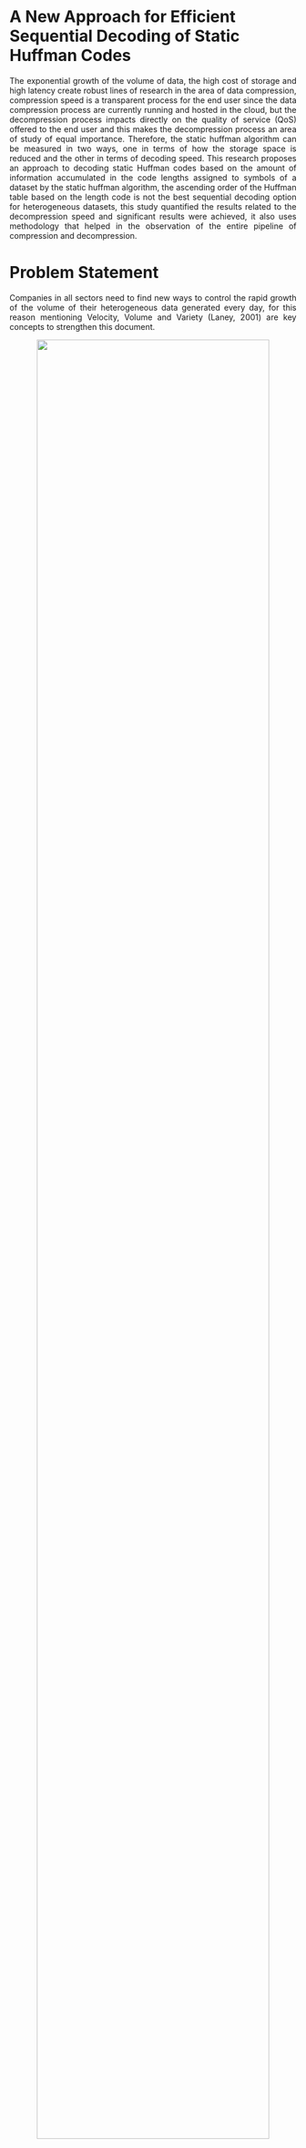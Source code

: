 # A New Approach for Efficient Sequential Decoding of Static Huffman Codes

<p align="justify">   
The exponential growth of the volume of data, the high cost of storage and high latency create robust lines of research in the area of data compression, compression speed is a transparent process for the end user since the data compression process are currently running and hosted in the cloud, but the decompression process impacts directly on the quality of service (QoS) offered to the end user and this makes the decompression process an area of study of equal importance. Therefore, the static huffman algorithm can be measured in two ways, one in terms of how the storage space is reduced and the other in terms of decoding speed. This research proposes an approach to decoding static Huffman codes based on the amount of information accumulated in the code lengths assigned to symbols of a dataset by the static huffman algorithm, the ascending order of the Huffman table based on the length code is not the best sequential decoding option for heterogeneous datasets, this study quantified the results related to the decompression speed and significant results were achieved, it also uses methodology that helped in the observation of the entire pipeline of compression and decompression.
</p>

# Problem Statement

<p align="justify">  
Companies in all sectors need to find new ways to control the rapid growth of the volume of their heterogeneous data generated every day, for this reason mentioning Velocity, Volume and Variety (Laney, 2001) are key concepts to strengthen this document.
</p>

<p align="center">
  <img width="90%" src="https://github.com/Wittline/Huffman-decoding/blob/master/docs/images/3vs.png" />
</p>

## Velocity
<p align="justify"> 
data must be stored, extracted, transmitted and converted into information quickly before it loses its value. Studies on compression and decompression algorithms could directly impact the speed of how this data is transmitted in real time and could also improve latency in distributed systems.
</p>

## Volume
<p align="justify"> 
Currently, the main providers of cloud services such as Amazon Web Services (AWS), Microsoft Azure, Google Cloud and IBM OpenWhisk (Expósito and Zeiner, 2018), are responsible for storing all types of files in their Data Centers, generating an immense amount of daily information (which in some cases reaches petabytes), which has a high cost associated with the storage and maintenance of data.
</p>

## Variety
<p align="justify"> 
The data is highly heterogeneous, this implies that it can be generated by spacecraft, radio telescopes, telescopes, medical images, social networks, sensors, banking transactions, flight data, smartphones, cameras, GPS and DNA sequences, among others. It can be structured and unstructured data, but in the end it is stored on a server as a string of bits, therefore, focusing on designing, observing and improving a scheme in the decoding of static huffman codes process that is optimal and supports any type of data is essential.
</p>


# Proposed methodology

<p align="center">
  <img width="90%" src="https://github.com/Wittline/Huffman-decoding/blob/master/docs/images/meto.png" />
</p>


<p align="justify"> 
As this research is based on the study of the decoding of static Huffman codes and measuring its performance in a sequential environment, it is necessary to get directly involved with the coding using the Huffman algorithm, for this reason, it is necessary to generate the huffman codes using different datasets. Huffman is not dedicated to compress text only, because Huffman always expects a sensitive and transformed dataset for reach a good rate compression, in a business environment the compression pipeline use contextual tranformations in previous stages before applying a statistical compression, these transformations aim to lower the entropy of the entire dataset and make it sensitive to reach best rate compressions. The proposed methodology turns out to be adequate to choose the best decoding algortihm, the phases were explained above.
</p>

## Contextual transformations
<p align="justify"> 
Modern compression tools and techniques are not based solely on the use of a compression algorithm, actually the use of this is part of the final stage of an entire compression pipeline, but before reaching the last one, there is a stage called contextual transformations that are responsible for reorganizing the symbols of the data set so that they are more sensitive to statistical compression methods such as Huffman, in other words they are artificial generators of redundancy, two of the main algorithms that will be explained in this research are the BWT and the MTF.
</p>

<p align="center">
  <img src="https://github.com/Wittline/Huffman-decoding/blob/master/docs/images/ct.png" />
</p>

<p align="justify"> 
It should be noted that the Huffman algorithm is widely used in many known compression tools or codecs, the image below shows the compression pipelines of some of these tools and we can see that the huffman coding is very common in much of them
</p>

<p align="center">
  <img src="https://github.com/Wittline/Huffman-decoding/blob/master/docs/images/codecs.png" />
</p>

<p align="justify">
On the other hand, it is relevant to mention that Hadoop is one of the most famous tools to control and manage large amounts of data and is composed of the most robust codecs for compressing its formats, The blocks in bzip2 can be independently decompressed, bzip2 files can be decompressed in parallel, making it a good format for use in big data solutions with distribuited computing frameworks like Hadoop, Apache Spark, and Hive
</p>

<p align="center">
  <img width="90%" src="https://github.com/Wittline/Huffman-decoding/blob/master/docs/images/hadoop_codecs.png" />
</p>

## Static Huffman coding

<p align="justify">
One of the algorithms most used by different current data compression tools and which is part of the final stage of the entire compression pipeline is the Huffman algorithm, due to its nature of optimizing the construction of variable length codes, or In other words, the average length of the generated codes is very close to the minimum expected according to entropy formula, this algorithm was created by David Huffman in 1952 and since its creation to the present it has been a topic of relevant and very important research in the area of data compression, the algorithm achieves its best performance when the probabilities of the symbols are negative powers of 2, the steps taken by the algorithm to generate variable length codes are described below , we will use the next dataset.
</p>

<p align="center">
  <strong>
ABCDBEFBAABCDBEABCDBEFBA
    </strong>
</p>

<p align="justify"> 
The frequency of occurrence of each symbol is calculated and ordered in a leaf node type data structure, which later will form part of a binary tree.
</p>

<p align="center">
  <img width="90%" src="https://github.com/Wittline/Huffman-decoding/blob/master/docs/images/hf1.png" />
</p>

<p align="justify"> 
The two leaf nodes with the smallest probabilities are taken and a parent node is created that has the sum of the probabilities of each selected leaf node
</p>

<p align="center">
  <img width="90%" src="https://github.com/Wittline/Huffman-decoding/blob/master/docs/images/hf2.png" />
</p>

<p align="justify"> 
The same process is followed always taking into account the following smallest probabilities of leaf nodes, parent nodes or leaf nodes and parents.
</p>

<p align="center">
  <img width="90%" src="https://github.com/Wittline/Huffman-decoding/blob/master/docs/images/hf3.png" />
</p>

<p align="justify"> 
The end result is a binary tree where the leaves of the tree have the original probability of each symbol, the code for each symbol is generated by traversing the tree from the root node to each leaf.
</p>

<p align="center">
  <img width="90%" src="https://github.com/Wittline/Huffman-decoding/blob/master/docs/images/hf4.png" />
</p>

<p align="justify"> 
Taking into account that there are 6 different symbols contained in the original data set, the best way to represent each symbol is with 3 bits, since 6 is in 2^3, therefore, the original data set has 72 bits , the Huffman algorithm achieves a compressed string with a length of 59 bits
</p>

<p align="center">
  <img src="https://github.com/Wittline/Huffman-decoding/blob/master/docs/images/thf.png" />
</p>


## Huffman decoding

<p align="justify"> 
The Huffman code decoding process seems to be somewhat trivial, but it is not, until today studies with different points of view and approaches continue to be thrown to try to improve response times in the decoding process, due to that the decompression time of the data directly impacts the user experience and the compression time will always be transparent for the user, the importance is very clear. The classical sequential decoding techniques are also used internally in the techniques based on parallelism or techniques that make better use of hardware resources, therefore, an advance in sequential decoding also involves an advance in the parallel decoding of Huffman codes, below , the basic sequential decompression techniques that are commonly used in the modern data compression and decompression pipeline will be explained
</p>

### Standard Decoding of Variable Length Codes

<p align="justify">
This technique is based on the use of a Lookup-Table to find the pattern that matches some code in the Huffman table, the technique manages to decode the pattern of compressed bits, but it is slow, and the number of attempts for each symbol is expressed by the first equation, where F means attempts per symbol or number of failures, which means that the algorithm fails to decode each symbol L - 1 times, where L represents the length of the code for the symbol, the global number of failures for decoding all the symbols in the original data set is expressed by the second equation, where Fr is the frequency of each different symbol
</p>

<p align="center">
  <img src="https://github.com/Wittline/Huffman-decoding/blob/master/docs/images/1d.PNG" />
</p>

<p align="justify">
For the previous data set, decoding the 24 symbols of the compressed bitstream pattern has a cost of 35 attempts, although the symbols involved in the second equation are the different symbols that appear in the Huffman table, in this case they are 6 different symbols, the objective of measuring the failure is to find a relationship that leads us to reduce it to try to improve the overall response time of the algorithm.
</p>

<p align="center">
  <strong>
    ABCDBEFBA.....
   </strong>
</p>

<p align="center">
  <strong>
    1000110010000111110010
   </strong>
</p>

<p align="center">
  <strong>
    10(A)00(B)110(C)010(D)00(B)011(E)111(F)00(B)10(A)</br>              
   </strong>
</p>

```python
  class lookup_decoding:

    def __init__(self, cf, ht):
        self.cf = cf
        self.ht = ht

    def decode(self):
        o_file = []
        c_size = len(self.cf)        
        buffer = []

        for i in range(0, c_size):            
            buffer.append(self.cf[i])
            possible_code = ''.join(buffer)
            if possible_code in self.ht.keys():
                o_file.append(self.ht[possible_code])
                buffer.clear()                
                
        return o_file
```



### Decoding based on Code Length
<p align="justify">
Another approach to sequential decoding is to take into account the lengths of the code as a fixed general reference pattern that helps us reduce the number of attempts, the huffman table was modified with the lengths of each code and is shown below
</p>

<p align="center">
  <img src="https://github.com/Wittline/Huffman-decoding/blob/master/docs/images/thflc.png" />
</p>

<p align="justify">
The central idea of this approach is to make cuts on the compressed bit string of size m, where m is an element that belongs to the set Lm, and Lm is the set of all the lengths found, for the previous case the set Lm is { 2, 3}, and its cardinality is 2, we will call the cardinality | Lm |, therefore, in the worst case, decoding each symbol involves trying | Lm | - 1 times, in order to achieve the best performance of this technique, the code lengths must be ordered from smallest to largest, because shorter length codes have a higher probability of occurrence, ascending order will definitely reduce the number of attempts response time in decompression.
</p>

<p align="center">
  <strong>
    ABCDBEFBA.....
   </strong>
</p>

<p align="center">
  <strong>
    1000110010000111110010
   </strong>
</p>

<p align="center">
  <strong>
    10(A)00(B)110(C)010(D)00(B)011(E)111(F)00(B)10(A)</br>              
   </strong>
</p>

```python
class length_code_decoding:

    def __init__(self, cf, ht, lc):
        self.cf = cf
        self.ht = ht
        self.lc = lc

    def decode(self):
        o_file = []
        c_size = len(self.cf)     

        index = 0
        while index < c_size:
            for sz in self.lc:
                possible_code = self.cf[index: index + sz]
                if possible_code in self.ht.keys():
                    o_file.append(int(self.ht[possible_code])) 
                    index = index + sz
                    break
                
        return o_file
```

### Decoding based on Huffman Tree Reconstruction
<p align="justify">
This decompression technique is not recommended, because the tree traversal is bit by bit, the number of instructions that are executed end up giving the same results of the first approach, in addition to this, the construction of the tree from the table Huffman creates another unnecessary cost by affecting decompression times.
</p>

### Decoding with Markov Chains

<p align="justify">
The different lengths of the generated codes can be seen as a sequence of events that follow a stochastic process, there are always different lengths of codes, which can represent the states, each length is associated with a probability, and there is memory loss, the reading a future code length only depends on the previous reading. Due to these very clear properties, decompression based on a Markov chain does not sound out of place, and it is a lossless decompression approach, however, using a Markov chain demands storage to store the transitions matrix  and this puts the compression rate achieved at risk.
</p>

```python

class MarkovChain(object):

    def __init__(self, transition_matrix, states):
        self.transition_matrix = np.atleast_2d(transition_matrix)
        self.states = states
        self.index_dict = {self.states[index]: index for index in 
                           range(len(self.states))}
                           
        self.state_dict = {index: self.states[index] for index in
                           range(len(self.states))}

    def fix_p(self, p):
        if p.sum() != 1.0:
            p = p*(1./p.sum())
        return p                           
 
    def next_state(self, current_state):
        return np.random.choice(
         self.states, 
         p=self.fix_p(self.transition_matrix[self.index_dict[current_state], :])
        )

 
    def generate_states(self, current_state, no=10):       
        future_states = []
        for i in range(no):
            next_state = self.next_state(current_state)
            future_states.append(next_state)
            current_state = next_state
        return future_states  
  
class MKC_decoding:

    def __init__(self, cf, ht, lc, mtx):
        self.cf = cf
        self.ht = ht
        self.lc = lc
        self.mtx = mtx

    def decode(self):
        o_file = []
        f_list = []
        s_list = []
        c_size = len(self.cf)

        predict_length = MarkovChain(transition_matrix=self.mtx , states=self.lc)

        next_state_length = 0
        for sz in self.lc:
            possible_code = self.cf[0: sz]
            if possible_code in self.ht.keys():
                o_file.append(self.ht[possible_code])
                next_state_length= sz                
                break

        index = next_state_length
        while index < c_size:
                next_state_length = predict_length.next_state(current_state=next_state_length)
                possible_code = self.cf[index: index + next_state_length]
                if possible_code in self.ht.keys():
                        o_file.append(self.ht[possible_code])
                        index += next_state_length               
        
        return o_file
```

# Results

## Choosed datasets

<p align="justify">
Based on the proposed methodology, we will use the following datasets to be able to see the behavior in compression and then in decompression of each dataset.
</p>

<p align="center">
  <img src="https://github.com/Wittline/Huffman-decoding/blob/master/docs/images/datasets.png" />
</p>

## Visualization of the symbols distribution

<p align="justify">
The Graphs with the distribution of symbols of each file are shown below. In most cases and because the content of some files is in natural language, Benford's law can be observed, there is a large amount of information accumulated in bytes that begin with the number 1, it can also be observed that there is a large amount of information accumulated in three-digit bytes, for .fasta files it can be observed the presence of a very short alphabet and special symbols that are related to the structure file standard, the last table in this section shows a numerical summary of the entropy analysis of each file, the necessary bytes and gain columns are related to the following formulas consecutively
</p>

<p align="center">
  <img src="https://github.com/Wittline/Huffman-decoding/blob/master/docs/images/2d.png" />
</p>

<p align="center">
  <img src="https://github.com/Wittline/Huffman-decoding/blob/master/docs/images/distributions1.png" />
</p>

<p align="center">
  <img src="https://github.com/Wittline/Huffman-decoding/blob/master/docs/images/distributions2.png" />
</p>

<p align="center">
  <img src="https://github.com/Wittline/Huffman-decoding/blob/master/docs/images/tgain.png" />
</p>


## Contextual transformations
<p align="justify">
In this phase, what is intended is to transform the symbols of the data sets to a new set of symbols with lower entropy, the decline of this gives us a signal of the gain in storage and possibly a lower compression rate, consequently a process faster decompression, as already mentioned above we will first use the BWT algorithm and its output will be the input of the MTF algorithm, the final output of the last one mentioned will be used to measure the entropy in each file and in this way demonstrate the benefit of a transformation contextual, the table shows the new entropies for each data set, it can be observed that the entropy value slightly decreases and the gain value rises, there is an additional column called "BWT (Window Size)" this column indicates the size of the piece in bytes that the BWT algorithm handled, the Graph shows the new gain in orange and in almost all cases using BWT favors compression,  At the last graph we can now select the files that BWT and MTF will use and those that will not.
</p>

<p align="center">
  <img src="https://github.com/Wittline/Huffman-decoding/blob/master/docs/images/tgain2.png" />
</p>

<p align="center">
  <img src="https://github.com/Wittline/Huffman-decoding/blob/master/docs/images/gain.png" />
</p>


<p align="justify">
The files that will use the BWT and MTF in the compression pipeline are book1-en, book2-es, tweets_en, tweets_es, Homo sapiens chromosome Y and Information in the holographic universe, because they are the ones that present a significant gain.
</p>

## Data compression with static Huffman
<p align="justify">
Once the decision of which datasets will go through a contextual transformation has been made, the statistical compression is carried out with the static Huffman algorithm, the table shows the compression factors achieved, a high compression rate is better, you can also Note that the compression percentage achieved is close to the gain calculation of the previous tables, this section concentrates more on the observation of the generated Huffman code lengths, therefore we also show the result of these lengths with the amount of Huffman codes. that length and the amount of bytes that the length has accumulated, it will not be necessary to show the code generated by each symbol and its associated frequency, we are assuming that Huffman optimized the variable code length as much as possible based on the entropy calculation of the data set.
</p>

<p align="center">
  <img src="https://github.com/Wittline/Huffman-decoding/blob/master/docs/images/rates.png" />
</p>

<p align="center">
  <img src="https://github.com/Wittline/Huffman-decoding/blob/master/docs/images/booken_book_es.png" />
</p>
<p align="center">
Summary tables of generated code lengths for the book1-en.txt and book2-es.txt data sets from left to right
</p>

<p align="center">
  <img src="https://github.com/Wittline/Huffman-decoding/blob/master/docs/images/corto_short.png" />
</p>
<p align="center">
Summary tables of generated code lengths for the texto-corto.txt and short-text.txt data sets from left to right
</p>

<p align="center">
  <img src="https://github.com/Wittline/Huffman-decoding/blob/master/docs/images/x_y.png" />
</p>
<p align="center">
Summary tables of generated code lengths for the Homo sapiens chromosome X.fasta and Homo sapiens chromosome Y.fasta data sets from left to right
</p>

<p align="center">
  <img src="https://github.com/Wittline/Huffman-decoding/blob/master/docs/images/sars_holo.png" />
</p>
<p align="center">
Summary tables of generated code lengths for the SARS-CoV-2.fasta e Información and el universo holográfico.txt data sets from left to right
</p>

<p align="center">
  <img src="https://github.com/Wittline/Huffman-decoding/blob/master/docs/images/tweetsen_tweetses.png" />
</p>
<p align="center">
Summary tables of generated code lengths for the tweets_en.json and tweets_es.json data sets from left to right
</p>

<p align="justify">
It can be seen in the previous tables that the code lengths are sorted in ascending order, this in order to improve the decoding process using chunks of the compressed chain of the shortest possible length and speed up response times due to the fact that the symbols encoded with a shorter code length are more likely to occur.
</p>

## Visualization of the code lengths distribution by symbols
<p align="justify">
Below, the distribution of the code lengths per symbol for each dataset is shown, there are common features that are independent of the probability distribution of the symbols, we can see that for datasets that have information in natural language, most of the information is concentrated in symbols or bytes of length 3, another relevant feature that is common in uniform and non-uniform distributions is the presence of Benford's law, there are more symbols that begin with the number 1, the objective of this phase is to visualize that Symbol groups contain more information and what length of code is associated with them.
</p>

<p align="center">
  <img src="https://github.com/Wittline/Huffman-decoding/blob/master/docs/images/gl_booken_book_es.png" />
</p>
<p align="center">
Distribution of code lengths by symbols for the book1-en.txt and book2-en.txt datasets
</p>

<p align="center">
  <img src="https://github.com/Wittline/Huffman-decoding/blob/master/docs/images/gl_tweeten_tweetes.png" />
</p>
<p align="center">
Distribution of code lengths by symbols for the tweets_en.json and tweets_es.json datasets
</p>

<p align="center">
  <img src="https://github.com/Wittline/Huffman-decoding/blob/master/docs/images/gl_x_y.png" />
</p>
<p align="center">
Distribution of code lengths by symbols for the Homo sapiens chromosome X.fasta and Homo sapiens chromosome Y.fasta datasets
</p>

<p align="center">
  <img src="https://github.com/Wittline/Huffman-decoding/blob/master/docs/images/gl_sars_holo.png" />
</p>
<p align="center">
Distribution of code lengths by symbols for the SARS-CoV-2.fasta and Información en el universo holográfico.txt datasets
</p>

<p align="center">
  <img src="https://github.com/Wittline/Huffman-decoding/blob/master/docs/images/gl_corto_short.png" />
</p>
<p align="center">
Distribution of code lengths by symbols for the texto-corto.txt and short-text.txt datasets
</p>

## Huffman Decoding and visualization
<p align="justify">
Due to the observations in the previous section, it is notable that there are lengths of codes that are not the shortest that contain more compressed information, it is for this reason that a new approach is proposed to order the huffman table based on the amount of compressed information descending and not ascending by code lengths, the final results are discussed later. The decompression behavior will only be shown for some relevant datasets where the improvement is meaningful.
</p>
<strong>book1-en.txt</strong>
<p align="center">
  <img src="https://github.com/Wittline/Huffman-decoding/blob/master/docs/images/res_boonen1.png" />
</p>
<p align="center">
Failure behavior during decoding using a lookup table
</p>

<p align="center">
  <img src="https://github.com/Wittline/Huffman-decoding/blob/master/docs/images/res_boonen2.png" />
</p>
<p align="center">
Failure behavior during decoding without sorted
</p>

<p align="center">
  <img src="https://github.com/Wittline/Huffman-decoding/blob/master/docs/images/res_boonen3.png" />
</p>
<p align="center">
Failure behavior during decoding sorted by lenght codes
</p>

<p align="center">
  <img src="https://github.com/Wittline/Huffman-decoding/blob/master/docs/images/res_boonen4.png" />
</p>
<p align="center">
Failure behavior during decoding sorted by compressed bytes
</p>

<p align="center">
  <img src="https://github.com/Wittline/Huffman-decoding/blob/master/docs/images/res_boonen5.png" />
</p>
<p align="center">
Failure distribution and probability density
</p>

<p align="center">
  <img src="https://github.com/Wittline/Huffman-decoding/blob/master/docs/images/res_boonen6.png" />
</p>
<p align="center">
Failure distribution and probability density
</p>


<strong>Información en el universo holográfico.txt</strong>
<p align="center">
  <img src="https://github.com/Wittline/Huffman-decoding/blob/master/docs/images/res_holo1.png" />
</p>
<p align="center">
Failure behavior during decoding using a lookup table
</p>

<p align="center">
  <img src="https://github.com/Wittline/Huffman-decoding/blob/master/docs/images/res_holo2.png" />
</p>
<p align="center">
Failure behavior during decoding without sorted
</p>

<p align="center">
  <img src="https://github.com/Wittline/Huffman-decoding/blob/master/docs/images/res_holo3.png" />
</p>
<p align="center">
Failure behavior during decoding sorted by lenght codes
</p>

<p align="center">
  <img src="https://github.com/Wittline/Huffman-decoding/blob/master/docs/images/res_holo4.png" />
</p>
<p align="center">
Failure behavior during decoding sorted by compressed bytes
</p>

<p align="center">
  <img src="https://github.com/Wittline/Huffman-decoding/blob/master/docs/images/res_holo5.png" />
</p>
<p align="center">
Failure distribution and probability density
</p>

<p align="center">
  <img src="https://github.com/Wittline/Huffman-decoding/blob/master/docs/images/res_holo6.png" />
</p>
<p align="center">
Failure distribution and probability density
</p>


<strong>short-text.txt</strong>
<p align="center">
  <img src="https://github.com/Wittline/Huffman-decoding/blob/master/docs/images/res_short1.png" />
</p>
<p align="center">
Failure behavior during decoding using a lookup table
</p>

<p align="center">
  <img src="https://github.com/Wittline/Huffman-decoding/blob/master/docs/images/res_short2.png" />
</p>
<p align="center">
Failure behavior during decoding without sorted
</p>

<p align="center">
  <img src="https://github.com/Wittline/Huffman-decoding/blob/master/docs/images/res_short3.png" />
</p>
<p align="center">
Failure behavior during decoding sorted by lenght codes
</p>

<p align="center">
  <img src="https://github.com/Wittline/Huffman-decoding/blob/master/docs/images/res_short4.png" />
</p>
<p align="center">
Failure behavior during decoding sorted by compressed bytes
</p>

<p align="center">
  <img src="https://github.com/Wittline/Huffman-decoding/blob/master/docs/images/res_short5.png" />
</p>
<p align="center">
Failure distribution and probability density
</p>

<p align="center">
  <img src="https://github.com/Wittline/Huffman-decoding/blob/master/docs/images/res_short6.png" />
</p>
<p align="center">
Failure distribution and probability density
</p>





# Code
You can see the code of the whole project here: <a href="https://github.com/Wittline/Huffman-decoding/tree/master/Code" target="_blank">Code</a>

# References
Based on the above, below we mention some studies performed based on the decompression of huffman codes:
1. [Balancing decoding speed and memory usage for Huffman codes using quaternary tree (Habib y Rahman, 2017)](https://applied-informatics-j.springeropen.com/articles/10.1186/s40535-016-0032-z)	 
2. [Data-Parallel Finite-State Machines (Mytkowicz, Musuvathi y Schulte, 2014)](https://www.microsoft.com/en-us/research/wp-content/uploads/2016/02/asplos302-mytkowicz.pdf)	
3. [Massively Parallel Huffman Decoding on GPUs (Weißenberger y Schmidt, 2018)](https://dl.acm.org/citation.cfm?id=3225076)
4. [P-Codec: Parallel Compressed File Decompression Algorithm for Hadoop (Hanafi, I., & Abdel-raouf, A. (2016))](https://www.semanticscholar.org/paper/P-Codec%3A-Parallel-Compressed-File-Decompression-for-Hanafi-Abdel-raouf/ac3b1d2fe08d9222907a6d17e80aa2a1dd4d3604)
